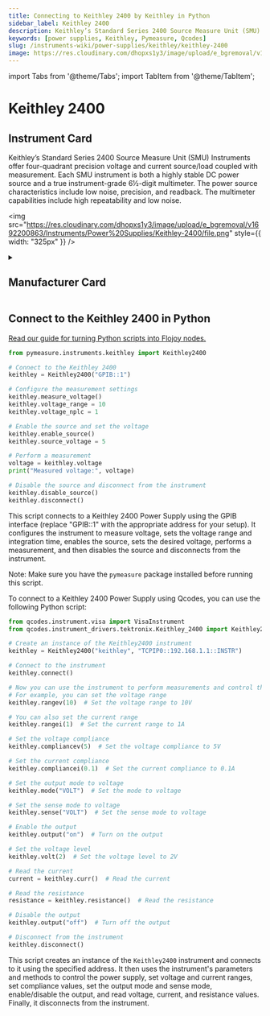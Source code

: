 ```yaml
---
title: Connecting to Keithley 2400 by Keithley in Python
sidebar_label: Keithley 2400
description: Keithley’s Standard Series 2400 Source Measure Unit (SMU) Instruments offer four-quadrant precision voltage and current source/load coupled with measurement. Each SMU instrument is both a highly stable DC power source and a true instrument-grade 6½-digit multimeter. The power source characteristics include low noise, precision, and readback. The multimeter capabilities include high repeatability and low noise.
keywords: [power supplies, Keithley, Pymeasure, Qcodes]
slug: /instruments-wiki/power-supplies/keithley/keithley-2400
image: https://res.cloudinary.com/dhopxs1y3/image/upload/e_bgremoval/v1692200863/Instruments/Power%20Supplies/Keithley-2400/file.png
---
```


import Tabs from '@theme/Tabs';
import TabItem from '@theme/TabItem';

# Keithley 2400

## Instrument Card

<div className="flex">

<div>

Keithley’s Standard Series 2400 Source Measure Unit (SMU) Instruments offer four-quadrant precision voltage and current source/load coupled with measurement. Each SMU instrument is both a highly stable DC power source and a true instrument-grade 6½-digit multimeter. The power source characteristics include low noise, precision, and readback. The multimeter capabilities include high repeatability and low noise.

</div>

<img src="https://res.cloudinary.com/dhopxs1y3/image/upload/e_bgremoval/v1692200863/Instruments/Power%20Supplies/Keithley-2400/file.png" style={{ width: "325px" }} />

</div>

<details>
<summary><h2>Manufacturer Card</h2></summary>

<img src="https://res.cloudinary.com/dhopxs1y3/image/upload/v1692126010/Instruments/Vendor%20Logos/Keithley.png" style={{ width: "100%", objectFit: "cover" }} />

Keithley Instruments is a measurement and instrument company headquartered in Solon, Ohio, that develops, manufactures, markets, and sells data acquisition products, as well as complete systems for high-volume production and assembly testing. <a href="https://www.tek.com/en">Website</a>.

<ul>
  <li>Headquarters: Cleveland, Ohio, United States</li>
  <li>Yearly Revenue (millions, USD): 110.6</li>
</ul>
</details>

## Connect to the Keithley 2400 in Python

[Read our guide for turning Python scripts into Flojoy nodes.](https://docs.flojoy.ai/custom-nodes/creating-custom-node/)


<Tabs>
<TabItem value="Pymeasure" label="Pymeasure">


```python
from pymeasure.instruments.keithley import Keithley2400

# Connect to the Keithley 2400
keithley = Keithley2400("GPIB::1")

# Configure the measurement settings
keithley.measure_voltage()
keithley.voltage_range = 10
keithley.voltage_nplc = 1

# Enable the source and set the voltage
keithley.enable_source()
keithley.source_voltage = 5

# Perform a measurement
voltage = keithley.voltage
print("Measured voltage:", voltage)

# Disable the source and disconnect from the instrument
keithley.disable_source()
keithley.disconnect()
```

This script connects to a Keithley 2400 Power Supply using the GPIB interface (replace "GPIB::1" with the appropriate address for your setup). It configures the instrument to measure voltage, sets the voltage range and integration time, enables the source, sets the desired voltage, performs a measurement, and then disables the source and disconnects from the instrument.

Note: Make sure you have the `pymeasure` package installed before running this script.

</TabItem>
<TabItem value="Qcodes" label="Qcodes">

To connect to a Keithley 2400 Power Supply using Qcodes, you can use the following Python script:

```python
from qcodes.instrument.visa import VisaInstrument
from qcodes.instrument_drivers.tektronix.Keithley_2400 import Keithley2400

# Create an instance of the Keithley2400 instrument
keithley = Keithley2400("keithley", "TCPIP0::192.168.1.1::INSTR")

# Connect to the instrument
keithley.connect()

# Now you can use the instrument to perform measurements and control the power supply
# For example, you can set the voltage range
keithley.rangev(10)  # Set the voltage range to 10V

# You can also set the current range
keithley.rangei(1)  # Set the current range to 1A

# Set the voltage compliance
keithley.compliancev(5)  # Set the voltage compliance to 5V

# Set the current compliance
keithley.compliancei(0.1)  # Set the current compliance to 0.1A

# Set the output mode to voltage
keithley.mode("VOLT")  # Set the mode to voltage

# Set the sense mode to voltage
keithley.sense("VOLT")  # Set the sense mode to voltage

# Enable the output
keithley.output("on")  # Turn on the output

# Set the voltage level
keithley.volt(2)  # Set the voltage level to 2V

# Read the current
current = keithley.curr()  # Read the current

# Read the resistance
resistance = keithley.resistance()  # Read the resistance

# Disable the output
keithley.output("off")  # Turn off the output

# Disconnect from the instrument
keithley.disconnect()
```

This script creates an instance of the `Keithley2400` instrument and connects to it using the specified address. It then uses the instrument's parameters and methods to control the power supply, set voltage and current ranges, set compliance values, set the output mode and sense mode, enable/disable the output, and read voltage, current, and resistance values. Finally, it disconnects from the instrument.

</TabItem>
</Tabs>